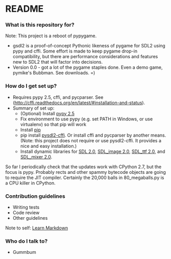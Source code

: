 # README #

### What is this repository for? ###

Note: This project is a reboot of pypygame.

* gsdl2 is a proof-of-concept Pythonic likeness of pygame for SDL2 using pypy and cffi. Some effort is made to keep pygame drop-in compatibility, but there are performance considerations and features new to SDL2 that will factor into decisions.
* Version 0.0 - got a lot of the pygame staples done. Even a demo game, pymike's Bubbman. See downloads. =)

### How do I get set up? ###

* Requires pypy 2.5, cffi, and pycparser. See (http://cffi.readthedocs.org/en/latest/#installation-and-status).
* Summary of set up:
    * (Optional) Install [pypy 2.5](http://pypy.org/download.html)
    * Fix environment to use pypy (e.g. set PATH in Windows, or use virtualenv) so that pip will work
    * Install [pip](https://pip.pypa.io/en/latest/installing.html)
    * pip install [pysdl2-cffi](https://bitbucket.org/dholth/pysdl2-cffi). Or install cffi and pycparser by another means. (Note: this project does not require or use pysdl2-cffi. It provides a nice and easy installation.)
    * Install dynamic libraries for [SDL 2.0](https://www.libsdl.org/download-2.0.php), [SDL_image 2.0](https://www.libsdl.org/projects/SDL_image/), [SDL_ttf 2.0](https://www.libsdl.org/projects/SDL_ttf/), and [SDL_mixer 2.0](https://www.libsdl.org/projects/SDL_mixer/).

So far I periodically check that the updates work with CPython 2.7, but the focus is pypy. Probably rects and other spammy bytecode objects are going to require the JIT compiler. Certainly the 20,000 balls in 80_megaballs.py is a CPU killer in CPython.

### Contribution guidelines ###

* Writing tests
* Code review
* Other guidelines

Note to self: [Learn Markdown](https://bitbucket.org/tutorials/markdowndemo)

### Who do I talk to? ###

* Gummbum